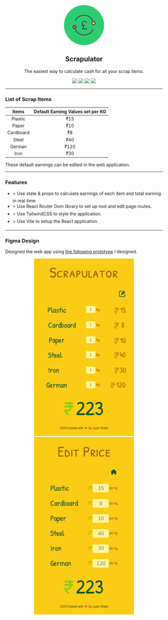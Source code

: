<div align="center">
  <img src="src/assets/logo.png" width="128"/>
  <h2>Scrapulator</h2>
  <p>The easiest way to calculate cash for all your scrap items.</p>
</div>

<div align="center">
  <!-- HTML -->
  <img src="https://img.shields.io/badge/html5-%23E34F26.svg?style=for-the-badge&logo=html5&logoColor=white">

  <!-- TailwindCSS -->
  <img src="https://img.shields.io/badge/tailwindcss-%2338B2AC.svg?style=for-the-badge&logo=tailwind-css&logoColor=white">

  <!-- VITE -->
  <img src="https://img.shields.io/badge/vite-%23646CFF.svg?style=for-the-badge&logo=vite&logoColor=white">

  <!-- REACT -->
<img src="https://img.shields.io/badge/react-%2320232a.svg?style=for-the-badge&logo=react&logoColor=%2361DAFB">

  <!-- MORE BADGES visit https://github.com/Ileriayo/markdown-badges -->
</div>

---

### List of Scrap Items

|   Items   | Default Earning Values set per KG |
| :-------: | :-------------------------------: |
|  Plastic  |                ₹15                |
|   Paper   |                ₹10                |
| Cardboard |                ₹8                 |
|   Steel   |                ₹40                |
|  German   |               ₹120                |
|   Iron    |                ₹30                |

These default earnings can be edited in the web application.

---

### Features

- ⭐ Use state & props to calculate earnings of each item and total earning in real time.
- ⭐ Use React Router Dom library to set up root and edit page routes.
- ⭐ Use TailwindCSS to style the application.
- ⭐ Use Vite to setup the React application.

---

### Figma Design

Designed the web app using <a href="https://www.figma.com/proto/eQjCcR379pmRBErODlSzMP/Scraper?type=design&node-id=1-2&t=AjtyWDGtIRuYthmC-1&scaling=scale-down&page-id=0%3A1&starting-point-node-id=1%3A2&show-proto-sidebar=1&mode=design">the following prototype</a> I designed.

<div align="center">
  <!-- VITE -->
  <img src="public/assets/HomePage.png">

  <!-- REACT -->
<img src="public/assets/EditPage.png">
</div>

